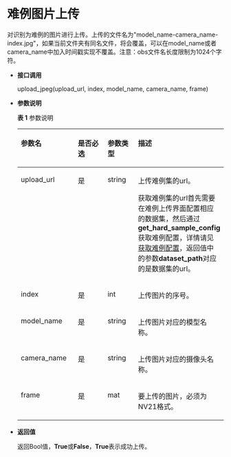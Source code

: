 # 难例图片上传<a name="hilens_05_0072"></a>

对识别为难例的图片进行上传。上传的文件名为"model\_name-camera\_name-index.jpg"，如果当前文件夹有同名文件，将会覆盖，可以在model\_name或者camera\_name中加入时间戳实现不覆盖。注意：obs文件名长度限制为1024个字符。

-   **接口调用**

    upload\_jpeg\(upload\_url, index, model\_name, camera\_name, frame\)

-   **参数说明**

    **表 1**  参数说明

    <a name="table795810415295"></a>
    <table><thead align="left"><tr id="row295974172911"><th class="cellrowborder" valign="top" width="27.732773277327734%" id="mcps1.2.5.1.1"><p id="p119597452915"><a name="p119597452915"></a><a name="p119597452915"></a><strong id="b965611524319"><a name="b965611524319"></a><a name="b965611524319"></a>参数名</strong></p>
    </th>
    <th class="cellrowborder" valign="top" width="14.681468146814684%" id="mcps1.2.5.1.2"><p id="p3971104944210"><a name="p3971104944210"></a><a name="p3971104944210"></a><strong id="b15141191054314"><a name="b15141191054314"></a><a name="b15141191054314"></a>是否必选</strong></p>
    </th>
    <th class="cellrowborder" valign="top" width="14.821482148214821%" id="mcps1.2.5.1.3"><p id="p10409174854210"><a name="p10409174854210"></a><a name="p10409174854210"></a><strong id="b191656122438"><a name="b191656122438"></a><a name="b191656122438"></a>参数类型</strong></p>
    </th>
    <th class="cellrowborder" valign="top" width="42.76427642764276%" id="mcps1.2.5.1.4"><p id="p129591548294"><a name="p129591548294"></a><a name="p129591548294"></a><strong id="b163171374313"><a name="b163171374313"></a><a name="b163171374313"></a>描述</strong></p>
    </th>
    </tr>
    </thead>
    <tbody><tr id="row695910492917"><td class="cellrowborder" valign="top" width="27.732773277327734%" headers="mcps1.2.5.1.1 "><p id="p1814714561467"><a name="p1814714561467"></a><a name="p1814714561467"></a>upload_url</p>
    </td>
    <td class="cellrowborder" valign="top" width="14.681468146814684%" headers="mcps1.2.5.1.2 "><p id="p79717497422"><a name="p79717497422"></a><a name="p79717497422"></a>是</p>
    </td>
    <td class="cellrowborder" valign="top" width="14.821482148214821%" headers="mcps1.2.5.1.3 "><p id="p18410134816421"><a name="p18410134816421"></a><a name="p18410134816421"></a>string</p>
    </td>
    <td class="cellrowborder" valign="top" width="42.76427642764276%" headers="mcps1.2.5.1.4 "><p id="p45016111334"><a name="p45016111334"></a><a name="p45016111334"></a>上传难例集的url。</p>
    <p id="p1844545793510"><a name="p1844545793510"></a><a name="p1844545793510"></a>获取难例集的url首先需要在难例上传界面配置相应的数据集，然后通过<b><span class="cmdname" id="cmdname1644519578358"><a name="cmdname1644519578358"></a><a name="cmdname1644519578358"></a>get_hard_sample_config</span></b>获取难例配置，详情请见<a href="获取难例配置.md">获取难例配置</a>，返回值中的参数<b><span class="cmdname" id="cmdname3445557103515"><a name="cmdname3445557103515"></a><a name="cmdname3445557103515"></a>dataset_path</span></b>对应的是数据集的url。</p>
    </td>
    </tr>
    <tr id="row1546643615464"><td class="cellrowborder" valign="top" width="27.732773277327734%" headers="mcps1.2.5.1.1 "><p id="p10466936154620"><a name="p10466936154620"></a><a name="p10466936154620"></a>index</p>
    </td>
    <td class="cellrowborder" valign="top" width="14.681468146814684%" headers="mcps1.2.5.1.2 "><p id="p753141614719"><a name="p753141614719"></a><a name="p753141614719"></a>是</p>
    </td>
    <td class="cellrowborder" valign="top" width="14.821482148214821%" headers="mcps1.2.5.1.3 "><p id="p2466436174615"><a name="p2466436174615"></a><a name="p2466436174615"></a>int</p>
    </td>
    <td class="cellrowborder" valign="top" width="42.76427642764276%" headers="mcps1.2.5.1.4 "><p id="p04661636174616"><a name="p04661636174616"></a><a name="p04661636174616"></a>上传图片的序号。</p>
    </td>
    </tr>
    <tr id="row270054044614"><td class="cellrowborder" valign="top" width="27.732773277327734%" headers="mcps1.2.5.1.1 "><p id="p470074054612"><a name="p470074054612"></a><a name="p470074054612"></a>model_name</p>
    </td>
    <td class="cellrowborder" valign="top" width="14.681468146814684%" headers="mcps1.2.5.1.2 "><p id="p191351817114718"><a name="p191351817114718"></a><a name="p191351817114718"></a>是</p>
    </td>
    <td class="cellrowborder" valign="top" width="14.821482148214821%" headers="mcps1.2.5.1.3 "><p id="p20700184011461"><a name="p20700184011461"></a><a name="p20700184011461"></a>string</p>
    </td>
    <td class="cellrowborder" valign="top" width="42.76427642764276%" headers="mcps1.2.5.1.4 "><p id="p0700440144614"><a name="p0700440144614"></a><a name="p0700440144614"></a>上传图片对应的模型名称。</p>
    </td>
    </tr>
    <tr id="row2520154734616"><td class="cellrowborder" valign="top" width="27.732773277327734%" headers="mcps1.2.5.1.1 "><p id="p35207470467"><a name="p35207470467"></a><a name="p35207470467"></a>camera_name</p>
    </td>
    <td class="cellrowborder" valign="top" width="14.681468146814684%" headers="mcps1.2.5.1.2 "><p id="p282710178474"><a name="p282710178474"></a><a name="p282710178474"></a>是</p>
    </td>
    <td class="cellrowborder" valign="top" width="14.821482148214821%" headers="mcps1.2.5.1.3 "><p id="p352010473462"><a name="p352010473462"></a><a name="p352010473462"></a>string</p>
    </td>
    <td class="cellrowborder" valign="top" width="42.76427642764276%" headers="mcps1.2.5.1.4 "><p id="p552014714463"><a name="p552014714463"></a><a name="p552014714463"></a>上传图片对应的摄像头名称。</p>
    </td>
    </tr>
    <tr id="row131721651104617"><td class="cellrowborder" valign="top" width="27.732773277327734%" headers="mcps1.2.5.1.1 "><p id="p14172175112464"><a name="p14172175112464"></a><a name="p14172175112464"></a>frame</p>
    </td>
    <td class="cellrowborder" valign="top" width="14.681468146814684%" headers="mcps1.2.5.1.2 "><p id="p15483151811471"><a name="p15483151811471"></a><a name="p15483151811471"></a>是</p>
    </td>
    <td class="cellrowborder" valign="top" width="14.821482148214821%" headers="mcps1.2.5.1.3 "><p id="p61721651104619"><a name="p61721651104619"></a><a name="p61721651104619"></a>mat</p>
    </td>
    <td class="cellrowborder" valign="top" width="42.76427642764276%" headers="mcps1.2.5.1.4 "><p id="p64292955311"><a name="p64292955311"></a><a name="p64292955311"></a>要上传的图片，必须为NV21格式。</p>
    </td>
    </tr>
    </tbody>
    </table>

-   **返回值**

    返回Bool值，**True**或**False**，**True**表示成功上传。


